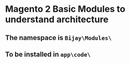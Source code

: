 # Magento 2 Basic Modules to understand architecture

## The namespace is `Bijay\Modules\`

## To be installed in `app\code\`



